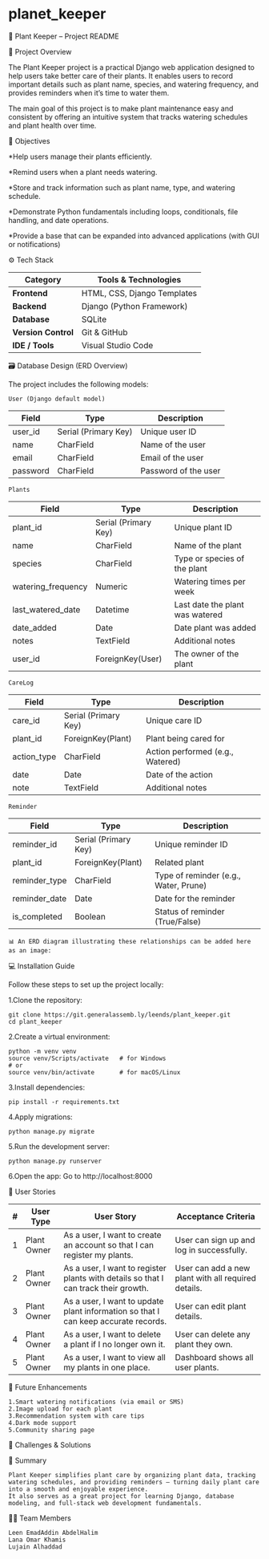 # planet_keeper
🌿 Plant Keeper – Project README

📘 Project Overview

The Plant Keeper project is a practical Django web application designed to help users take better care of their plants.
It enables users to record important details such as plant name, species, and watering frequency, and provides reminders when it’s time to water them.

The main goal of this project is to make plant maintenance easy and consistent by offering an intuitive system that tracks watering schedules and plant health over time.

🧠 Objectives

*Help users manage their plants efficiently.

*Remind users when a plant needs watering.

*Store and track information such as plant name, type, and watering schedule.

*Demonstrate Python fundamentals including loops, conditionals, file handling, and date operations.

*Provide a base that can be expanded into advanced applications (with GUI or notifications)

⚙️ Tech Stack

| Category            | Tools & Technologies        |
| ------------------- | --------------------------- |
| **Frontend**        | HTML, CSS, Django Templates |
| **Backend**         | Django (Python Framework)   |
| **Database**        | SQLite                      |
| **Version Control** | Git & GitHub                |
| **IDE / Tools**     | Visual Studio Code          |

🗃️ Database Design (ERD Overview)

The project includes the following models:

    User (Django default model)

| Field    | Type                 | Description          |
| -------- | -------------------- | -------------------- |
| user_id  | Serial (Primary Key) | Unique user ID       |
| name     | CharField            | Name of the user     |
| email    | CharField            | Email of the user    |
| password | CharField            | Password of the user |

    Plants

| Field              | Type                 | Description                     |
| ------------------ | -------------------- | ------------------------------- |
| plant_id           | Serial (Primary Key) | Unique plant ID                 |
| name               | CharField            | Name of the plant               |
| species            | CharField            | Type or species of the plant    |
| watering_frequency | Numeric              | Watering times per week         |
| last_watered_date  | Datetime             | Last date the plant was watered |
| date_added         | Date                 | Date plant was added            |
| notes              | TextField            | Additional notes                |
| user_id            | ForeignKey(User)     | The owner of the plant          |

    CareLog

| Field       | Type                 | Description                      |
| ----------- | -------------------- | -------------------------------- |
| care_id     | Serial (Primary Key) | Unique care ID                   |
| plant_id    | ForeignKey(Plant)    | Plant being cared for            |
| action_type | CharField            | Action performed (e.g., Watered) |
| date        | Date                 | Date of the action               |
| note        | TextField            | Additional notes                 |

    Reminder

| Field         | Type                 | Description                           |
| ------------- | -------------------- | ------------------------------------- |
| reminder_id   | Serial (Primary Key) | Unique reminder ID                    |
| plant_id      | ForeignKey(Plant)    | Related plant                         |
| reminder_type | CharField            | Type of reminder (e.g., Water, Prune) |
| reminder_date | Date                 | Date for the reminder                 |
| is_completed  | Boolean              | Status of reminder (True/False)       |

    📊 An ERD diagram illustrating these relationships can be added here as an image:


💻 Installation Guide

Follow these steps to set up the project locally:

1.Clone the repository:

    git clone https://git.generalassemb.ly/leends/plant_keeper.git
    cd plant_keeper

2.Create a virtual environment:

    python -m venv venv
    source venv/Scripts/activate   # for Windows
    # or
    source venv/bin/activate       # for macOS/Linux

3.Install dependencies:

    pip install -r requirements.txt

4.Apply migrations:

    python manage.py migrate

5.Run the development server:

    python manage.py runserver

6.Open the app:
    Go to http://localhost:8000    

👥 User Stories

| # | User Type   | User Story                                                                          | Acceptance Criteria                                 |
| - | ----------- | ----------------------------------------------------------------------------------- | --------------------------------------------------- |
| 1 | Plant Owner | As a user, I want to create an account so that I can register my plants.            | User can sign up and log in successfully.           |
| 2 | Plant Owner | As a user, I want to register plants with details so that I can track their growth. | User can add a new plant with all required details. |
| 3 | Plant Owner | As a user, I want to update plant information so that I can keep accurate records.  | User can edit plant details.                        |
| 4 | Plant Owner | As a user, I want to delete a plant if I no longer own it.                          | User can delete any plant they own.                 |
| 5 | Plant Owner | As a user, I want to view all my plants in one place.                               | Dashboard shows all user plants.                    |



🚀 Future Enhancements

    1.Smart watering notifications (via email or SMS)
    2.Image upload for each plant
    3.Recommendation system with care tips
    4.Dark mode support
    5.Community sharing page

🧩 Challenges & Solutions


📝 Summary

    Plant Keeper simplifies plant care by organizing plant data, tracking watering schedules, and providing reminders — turning daily plant care into a smooth and enjoyable experience.
    It also serves as a great project for learning Django, database modeling, and full-stack web development fundamentals.

🧑‍💻 Team Members

    Leen EmadAddin AbdelHalim
    Lana Omar Khamis
    Lujain Alhaddad